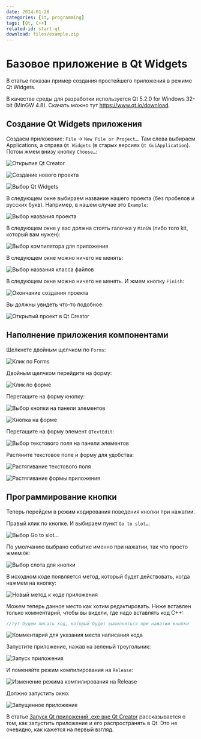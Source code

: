 ```yaml
---
date: 2014-01-28
categories: [it, programming]
tags: [Qt, C++]
related-id: start-qt
download: files/example.zip
---
```


# Базовое приложение в Qt Widgets

В статье показан пример создания простейшего приложения в режиме Qt Widgets.

В качестве среды для разработки используется Qt 5.2.0 for Windows 32-bit (MinGW 4.8). Скачать можно тут <https://www.qt.io/download>.

## Создание Qt Widgets приложения

Создаем приложение: `File` → `New File or Project…`. Там слева выбираем Applications, а справа `Qt Widgets` (в старых версиях `Qt GuiApplication`). Потом жмем внизу кнопку `Choose…`:

![Открытие Qt Creator](img/new-project_01.png)

![Создание нового проекта](img/new-project_02.png)

![Выбор Qt Widgets](img/new-project_03.png)

В следующем окне выбираем название нашего проекта (без пробелов и русских букв). Например, в нашем случае это `Example`:

![Выбор названия проекта](img/new-project_04.png)

В следующем окне у вас должна стоять галочка у `MinGW` (либо того kit, который вам нужен):

![Выбор компилятора для приложения](img/new-project_05.png)

В следующем окне можно ничего не менять:

![Выбор названия класса файлов](img/new-project_06.png)

В следующем окне можно ничего не менять. И жмем кнопку `Finish`:

![Окончание создания проекта](img/new-project_07.png)

Вы должны увидеть что-то подобное:

![Открытый проект в Qt Creator](img/qt-creator.png)

## Наполнение приложения компонентами

Щелкнете двойным щелчком по `Forms`:

![Клик по Forms](img/form_01.png)

Двойным щелчком перейдите на форму:

![Клик по форме](img/form_02.png)

Перетащите на форму кнопку:

![Выбор кнопки на панели элементов](img/form_03.png)

![Кнопка на форме](img/form_04.png)

Перетащите на форму элемент `QTextEdit`:

![Выбор текстового поля на панели элементов](img/form_05.png)

Растяните текстовое поле и форму для удобства:

![Растягивание текстового поля](img/form_06.png)

![Растягивание формы приложения](img/form_07.png)

## Программирование кнопки

Теперь перейдем в режим кодирования поведения кнопки при нажатии.

Правый клик по кнопке. И выбираем пункт `Go to slot…`:

![Выбор Go to slot…](img/cpp_01.png)

По умолчанию выбрано событие именно при нажатии, так что просто жмем `OK`:

![Выбор слота для кнопки](img/cpp_02.png)

В исходном коде появляется метод, который будет действовать, когда нажмем на кнопку:

![Новый метод к коде приложения](img/cpp_03.png)

Можем теперь данное место как хотим редактировать. Ниже вставлен только комментарий, чтобы вы видели, где надо вставлять код C++:

```cpp
//тут будем писать код, который будет выполняться при нажатии кнопки
```

![Комментарий для указания места написания кода](img/cpp_04.png)

Запустите приложение, нажав на зеленый треугольник:

![Запуск приложения](img/run_01.png)

И поменяйте режим компилирования на `Release`:

![Изменение режима компилирования на Release](img/run_03.png)

Должно запустить окно:

![Запущенное приложение](img/run_03.png)

В статье [Запуск Qt приложений .exe вне Qt Creator](https://github.com/Harrix/harrix.dev-blog-2014/blob/main/run-qt-app-exe-outside-qt/run-qt-app-exe-outside-qt.md) рассказывается о том, как запустить приложение и его распространять в Qt. Это не очевидно, как кажется на первый взгляд.
